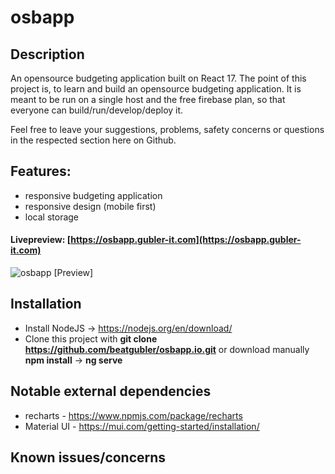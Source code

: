 # osbapp

## Description
An opensource budgeting application built on React 17.
The point of this project is, to learn and build an opensource budgeting application.
It is meant to be run on a single host and the free firebase plan, so that  everyone can build/run/develop/deploy it.

Feel free to leave your suggestions, problems, safety concerns or questions in the respected section here on Github.

## Features:
* responsive budgeting application
* responsive design (mobile first)
* local storage

#### Livepreview: [https://osbapp.gubler-it.com](https://osbapp.gubler-it.com)

![osbapp [Preview]](https://i.imgur.com/TomGIOH.png)

## Installation
* Install NodeJS -> https://nodejs.org/en/download/
* Clone this project with **git clone https://github.com/beatgubler/osbapp.io.git** or download manually
**npm install** -> **ng serve**


## Notable external dependencies
* recharts - https://www.npmjs.com/package/recharts
* Material UI - https://mui.com/getting-started/installation/


## Known issues/concerns
